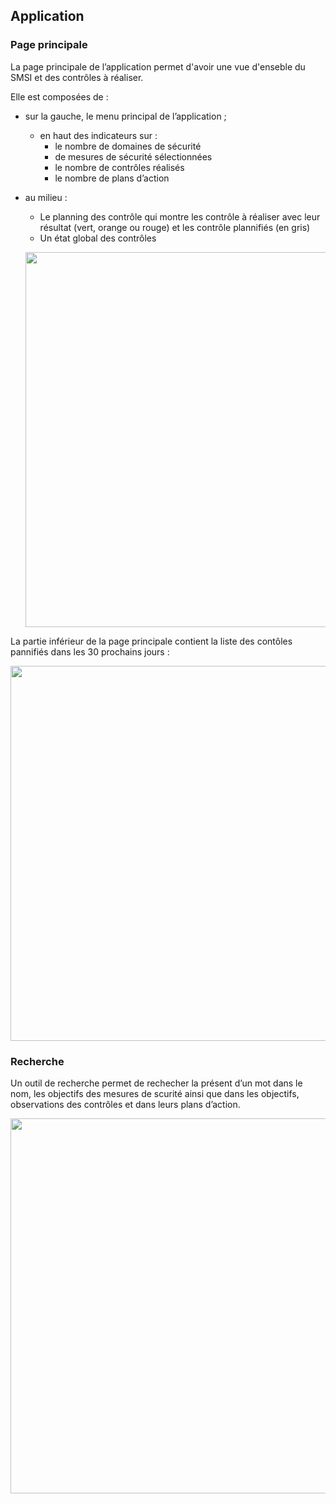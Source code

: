 ## Application

### Page principale

La page principale de l’application permet d'avoir une vue d'enseble du SMSI et des contrôles à réaliser.

Elle est composées de :

* sur la gauche, le menu principal de l’application ;
    * en haut des indicateurs sur :
        * le nombre de domaines de sécurité
        * de mesures de sécurité sélectionnées
        * le nombre de contrôles réalisés
        * le nombre de plans d’action 

* au milieu :
    * Le planning des contrôle qui montre les contrôle à réaliser avec leur résultat (vert, orange ou rouge) et les contrôle plannifiés (en gris)
    * Un état global des contrôles


   [<img src="/deming/images/home1.png" width="600">](/deming/images/home1.png)

La partie inférieur de la page principale contient la liste des contôles pannifiés dans les 30 prochains jours :

   [<img src="/deming/images/home2.png" width="600">](/deming/images/home2.png)

### Recherche

Un outil de recherche permet de rechecher la présent d’un mot dans le nom, les objectifs des mesures de scurité ainsi 
que dans les objectifs, observations des contrôles et dans leurs plans d’action.

   [<img src="/deming/images/search.png" width="600">](/deming/images/search.png)


